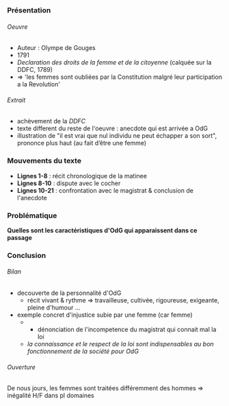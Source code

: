 ### Présentation
###### Oeuvre
- Auteur : Olympe de Gouges
- 1791
- *Declaration des droits de la femme et de la citoyenne* (calquée sur la DDFC, 1789)
- => 'les femmes sont oubliées par la Constitution malgré leur participation a la Revolution'
###### Extrait
- achèvement de la *DDFC*
- texte different du reste de l'oeuvre : anecdote qui est arrivée a OdG
- illustration de "il est vrai que nul individu ne peut échapper a son sort", prononce plus haut (au fait d’être une femme)
### Mouvements du texte 
- **Lignes 1-8** : récit chronologique de la matinee
- **Lignes 8-10** : dispute avec le cocher
- **Lignes 10-21** : confrontation avec le magistrat & conclusion de l'anecdote
### Problématique
**Quelles sont les caractéristiques d'OdG qui apparaissent dans ce passage**
### Conclusion 
###### *Bilan*
- decouverte de la personnalité d'OdG 
	- récit vivant & rythme => travailleuse, cultivée, rigoureuse, exigeante, pleine d'humour ...
- exemple concret d'injustice subie par une femme (car femme)
	- + dénonciation de l'incompetence du magistrat qui connait mal la loi
	- *la connaissance et le respect de la loi sont indispensables au bon fonctionnement de la société pour OdG*
###### *Ouverture*
De nous jours, les femmes sont traitées différemment des hommes
=> inégalité H/F dans pl domaines 